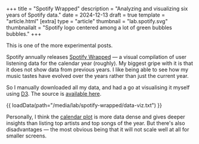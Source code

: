 +++
title = "Spotify Wrapped"
description = "Analyzing and visualizing six years of Spotify data."
date = 2024-12-13
draft = true
template = "article.html"
[extra]
type = "article"
thumbnail = "lab.spotify.svg"
thumbnailalt = "Spotify logo centered among a lot of green bubbles bubbles."
+++

This is one of the more experimental posts.

Spotify annually releases [Spotify Wrapped](https://en.wikipedia.org/wiki/Spotify_Wrapped) — a visual compilation of user listening data for the calendar year (roughly). My biggest gripe with it is that it does not show data from previous years. I like being able to see how my music tastes have evolved over the years rather than just the current year.

So I manually downloaded all my data, and had a go at visualising it myself using [D3](https://d3js.org/). The source is [available here](INSERT_LINK_CHECK_PLS).

{{ loadData(path="/media/lab/spotify-wrapped/data-viz.txt") }}

Personally, I think the [calendar plot](https://observablehq.com/@d3/calendar/2) is more data dense and gives deeper insights than listing top artists and top songs of the year. But there's also disadvantages  — the most obvious being that it will not scale well at all for smaller screens.
